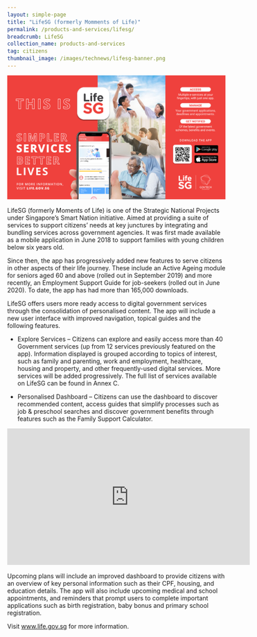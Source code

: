 ```yaml
---
layout: simple-page
title: "LifeSG (formerly Momments of Life)"
permalink: /products-and-services/lifesg/
breadcrumb: LifeSG
collection_name: products-and-services
tag: citizens
thumbnail_image: /images/technews/lifesg-banner.png  
---
```


![Moments of Life is now LifeSG](/images/technews/lifesg-banner.png)

LifeSG (formerly Moments of Life) is one of the Strategic National Projects under Singapore’s Smart Nation initiative. Aimed at providing a suite of services to support citizens’ needs at key junctures by integrating and bundling services across government agencies. It was first made available as a mobile application in June 2018 to support families with young children below six years old. 

Since then, the app has progressively added new features to serve citizens in other aspects of their life journey. These include an Active Ageing module for seniors aged 60 and above (rolled out in September 2019) and more recently, an Employment Support Guide for job-seekers (rolled out in June 2020). To date, the app has had more than 165,000 downloads. 

LifeSG offers users more ready access to digital government services through the consolidation of personalised content. The app will include a new user interface with improved navigation, topical guides and the following features.

 - Explore Services – Citizens can explore and easily access more than 40 Government services (up from 12 services previously featured on the app). Information displayed is grouped according to topics of interest, such as family and parenting, work and employment, healthcare, housing and property, and other frequently-used digital services. More services will be added progressively. The full list of services available on LifeSG can be found in Annex C.

 - Personalised Dashboard – Citizens can use the dashboard to discover recommended content, access guides that simplify processes such as job & preschool searches and discover government benefits through features such as the Family Support Calculator. 
 
<div class="bp-youtube">
  <iframe width="560" height="315" src="https://www.youtube.com/embed/S8dVN-0qLC0" frameborder="0" allow="accelerometer; autoplay; encrypted-media; gyroscope; picture-in-picture" allowfullscreen></iframe>
</div>

Upcoming plans will include an improved dashboard to provide citizens with an overview of key personal information such as their CPF, housing, and education details. The app will also include upcoming medical and school appointments, and reminders that prompt users to complete important applications such as birth registration, baby bonus and primary school registration. 

Visit www.life.gov.sg for more information. 
